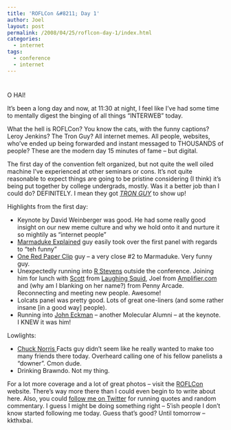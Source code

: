 ```yaml
---
title: 'ROFLCon &#8211; Day 1'
author: Joel
layout: post
permalink: /2008/04/25/roflcon-day-1/index.html
categories:
  - internet
tags:
  - conference
  - internet
---
```

# 

O HAI!

It’s been a long day and now, at 11:30 at night, I feel like I’ve had some time to mentally digest the binging of all things “INTERWEB” today.

What the hell is ROFLCon? You know the cats, with the funny captions? Leroy Jenkins? The Tron Guy? All internet memes. All people, websites, who’ve ended up being forwarded and instant messaged to THOUSANDS of people? These are the modern day 15 minutes of fame – but digital.

The first day of the convention felt organized, but not quite the well oiled machine I’ve experienced at other seminars or cons. It’s not quite reasonable to expect things are going to be pristine considering (I think) it’s being put together by college undergrads, mostly. Was it a better job than I could do? DEFINITELY. I mean they got *[TRON GUY][1]* to show up!

 [1]: http://www.tronguy.net/

Highlights from the first day:

*   Keynote by David Weinberger was good. He had some really good insight on our new meme culture and why we hold onto it and nurture it so mightily as “internet people”
*   [Marmaduke Explained][2] guy easily took over the first panel with regards to “teh funny”
*   [One Red Paper Clip][3] guy – a very close #2 to Marmaduke. Very funny guy.
*   Unexpectedly running into [R Stevens][4] outside the conference. Joining him for lunch with [Scott][5] from [Laughing Squid][6], Joel from [Amplifier.com][7] and (why am I blanking on her name?) from Penny Arcade. Reconnecting and meeting new people. Awesome!
*   Lolcats panel was pretty good. Lots of great one-liners (and some rather insane [in a good way] people).
*   Running into [John Eckman][8] – another Molecular Alumni – at the keynote. I KNEW it was him!

 [2]: http://marmadukeexplained.blogspot.com/
 [3]: http://oneredpaperclip.blogspot.com/
 [4]: http://dieselsweeties.com
 [5]: http://www.flickr.com/photos/bre/2322667188/
 [6]: http://laughingsquid.com/
 [7]: http://amplifier.com
 [8]: http://www.openparenthesis.org/

Lowlights:

*   [Chuck Norris ][9]Facts guy didn’t seem like he really wanted to make too many friends there today. Overheard calling one of his fellow panelists a “downer”. Cmon dude.
*   Drinking Brawndo. Not my thing.

 [9]: http://www.chucknorrisfacts.com/

For a lot more coverage and a lot of great photos – visit the [ROFLCon][10] website. There’s way more there than I could even begin to to write about here. Also, you could [follow me on Twitter][11] for running quotes and random commentary. I guess I might be doing something right – 5′ish people I don’t know started following me today. Guess that’s good? Until tomorrow – kkthxbai.

 [10]: http://roflcon.org
 [11]: http://twitter.com/jayroh

